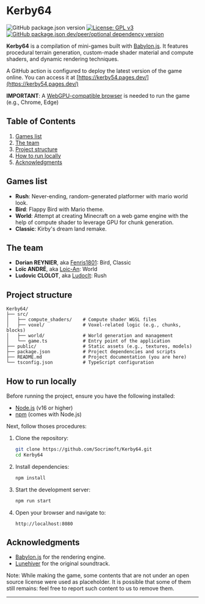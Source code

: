 # Kerby64

![GitHub package.json version](https://img.shields.io/github/package-json/v/socrimoft/Kerby64?label=Version&color=green)
[![License: GPL v3](https://img.shields.io/badge/License-GPLv3-blue.svg)](https://www.gnu.org/licenses/gpl-3.0)
[![GitHub package.json dev/peer/optional dependency version](https://img.shields.io/github/package-json/dependency-version/socrimoft/Kerby64/dev/%40babylonjs%2Fcore?label=Babylon.js&color=orange)](https://doc.babylonjs.com/whats-new/)

**Kerby64** is a compilation of mini-games built with
[Babylon.js](https://babylonjs.com/). It features procedural terrain generation,
custom-made shader material and compute shaders, and dynamic rendering
techniques.

A GitHub action is configured to deploy the latest version of the game online.
You can access it at [https://kerby54.pages.dev/](https://kerby54.pages.dev/)

**IMPORTANT**: A [WebGPU-compatible browser](https://caniuse.com/webgpu) is
needed to run the game (e.g., Chrome, Edge)

## Table of Contents

1. [Games list](#games-list)
2. [The team](#the-team)
3. [Project structure](#project-structure)
4. [How to run locally](#how-to-run-locally)
5. [Acknowledgments](#acknowledgments)

## Games list

- **Rush**: Never-ending, random-generated platformer with mario world look.
- **Bird**: Flappy Bird with Mario theme.
- **World**: Attempt at creating Minecraft on a web game engine with the help of
  compute shader to leverage GPU for chunk generation.
- **Classic**: Kirby's dream land remake.

## The team

- **Dorian REYNIER**, aka [Fenris1801](https://github.com/Fenris1801): Bird,
  Classic
- **Loïc ANDRÉ**, aka [Loic-An](https://github.com/Loic-An): World
- **Ludovic CLOLOT**, aka [Ludoclt](https://github.com/Ludoclt): Rush

## Project structure

```
Kerby64/
├── src/
│   ├── compute_shaders/    # Compute shader WGSL files
│   ├── voxel/              # Voxel-related logic (e.g., chunks, blocks)
│   ├── world/              # World generation and management
│   └── game.ts             # Entry point of the application
├── public/                 # Static assets (e.g., textures, models)
├── package.json            # Project dependencies and scripts
├── README.md               # Project documentation (you are here)
└── tsconfig.json           # TypeScript configuration
```

## How to run locally

Before running the project, ensure you have the following installed:

- [Node.js](https://nodejs.org/) (v16 or higher)
- [npm](https://www.npmjs.com/) (comes with Node.js)

Next, follow thoses procedures:

1. Clone the repository:
   ```bash
   git clone https://github.com/Socrimoft/Kerby64.git
   cd Kerby64
   ```

2. Install dependencies:
   ```bash
   npm install
   ```

3. Start the development server:
   ```bash
   npm run start
   ```

4. Open your browser and navigate to:
   ```
   http://localhost:8080
   ```

## Acknowledgments

- [Babylon.js](https://www.babylonjs.com/) for the rendering engine.
- [Lunehiver](https://open.spotify.com/intl-fr/artist/5wHJFgKLG9GDdUWH4Xu8Ka)
  for the original soundtrack.

Note: While making the game, some contents that are not under an open source
license were used as placeholder. It is possible that some of them still
remains: feel free to report such content to us to remove them.

---
